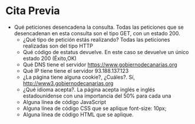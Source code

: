 # Cita Previa
- Qué peticiones desencadena la consulta.
    Todas las peticiones que se desencadenan en esta consulta son el tipo GET, con un estado 200.
    - ¿Qué tipo de petición estás realizando?
    Todas las peticiones realizadas son del tipo HTTP
    - Qué código de estatus devuelve.
    En este caso se devuelve un único estado 200 (Éxito,OK)
    - Qué DNS tiene el servidor
    https://www.gobiernodecanarias.org
    - Qué IP tiene tiene el servidor
    93.188.137.123
    - ¿La página tiene alguna cookie?, ¿Cuáles?.
    Sí, http://www3.gobiernodecanarias.org
    - ¿Qué idioma acepta?.
    La página acepta inglés e inglés estadounidense con una importancia del 50% para cada una
    - Alguna línea de código JavaScript
    - Alguna línea de código CSS que se aplique
    font-size: 10px;
    - Alguna línea de código HTML que se aplique.
    <meta name="author" content=""> 
